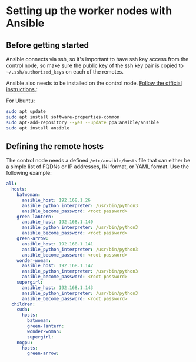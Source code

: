 # Setting up the worker nodes with Ansible

## Before getting started

Ansible connects via ssh, so it's important to have ssh key access from the
control node, so make sure the public key of the ssh key pair is copied to
`~/.ssh/authorized_keys` on each of the remotes.

Ansible also needs to be installed on the control node.
[Follow the official instructions.](https://docs.ansible.com/ansible/latest/installation_guide/intro_installation.html#installation-guide):

For Ubuntu:
```bash
sudo apt update
sudo apt install software-properties-common
sudo apt-add-repository --yes --update ppa:ansible/ansible
sudo apt install ansible
```

## Defining the remote hosts

The control node needs a defined `/etc/ansible/hosts` file that can either be a
simple list of FQDNs or IP addresses, INI format, or YAML format. Use the
following example:

```yaml
all:
  hosts:
    batwoman:
      ansible_host: 192.168.1.26
      ansible_python_interpreter: /usr/bin/python3
      ansible_become_password: <root password>
    green-lantern:
      ansible_host: 192.168.1.140
      ansible_python_interpreter: /usr/bin/python3
      ansible_become_password: <root password>
    green-arrow:
      ansible_host: 192.168.1.141
      ansible_python_interpreter: /usr/bin/python3
      ansible_become_password: <root password>
    wonder-woman:
      ansible_host: 192.168.1.142
      ansible_python_interpreter: /usr/bin/python3
      ansible_become_password: <root password>
    supergirl:
      ansible_host: 192.168.1.143
      ansible_python_interpreter: /usr/bin/python3
      ansible_become_password: <root password>
  children:
    cuda:
      hosts:
        batwoman:
        green-lantern:
        wonder-woman:
        supergirl:
    nogpu:
      hosts:
        green-arrow:
```

